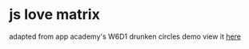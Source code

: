 # js love matrix
adapted from app academy's W6D1 drunken circles demo
view it [here](http://zackattack01.github.io/jsCanvasMatrix/)